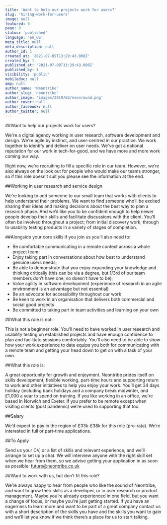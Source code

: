 ```yaml
---
title: 'Want to help our projects work for users?'
slug: 'hiring-work-for-users'
image: null
featured: 0
page: 0
status: 'published'
language: 'en_US'
meta_title: null
meta_description: null
author_id: 1
created_at: '2021-07-09T13:29:43.000Z'
created_by: 1
published_at: '2021-07-09T13:29:43.000Z'
published_by: 1
visibility: 'public'
mobiledoc: null
amp: null
author_name: 'Neontribe'
author_slug: 'neontribe'
author_image: 'images/2019/03/neonround.png'
author_cover: null
author_facebook: null
author_twitter: null
---
```


##Want to help our projects work for users?

We're a digital agency working in user research, software development and design. We're agile by instinct, and user-centred in our practice. We work together to identify and deliver on user needs. We've got a national reputation for our work in tech-for-good, and we have more and more work coming our way.

Right now, we’re recruiting to fill a specific role in our team. However, we’re also always on the look out for people who would make our teams stronger, so if this role doesn’t suit you please see the information at the end.

##Working in user research and service design

We’re looking to add someone to our small team that works with clients to help understand their problems. We want to find someone who’ll be excited sharing their ideas and making decisions about the best way to plan a research phase. And we’d like you to be confident enough to help newer people develop their skills and facilitate discussions with the client. You’ll often be involved throughout a project; from initial discovery work, through to usability testing products in a variety of stages of completion. 

##Alongside your core skills if you join us you’ll also need to:
- Be comfortable communicating in a remote context across a whole project team;
- Enjoy taking part in conversations about how best to understand genuine users needs;
- Be able to demonstrate that you enjoy expanding your knowledge and thinking critically (this can be via a degree, but 1/3rd of our team members don’t have one, so doesn’t have to be);
- Value agility in software development (experience of research in an agile environment is an advantage but not essential)
- Be an advocate for accessibility throughout our work
- Be keen to work in an organisation that delivers both commercial and social good projects
- Be committed to taking part in team activities and learning on your own

##What this role is not:

This is not a beginner role. You’ll need to have worked in user research and usability testing on established projects and have enough confidence to plan and facilitate  sessions comfortably. You’ll also need to be able to show how your work experience to date equips you both for communicating with a remote team and getting your head down to get on with a task of your own.

##What this role is:

A great opportunity for growth and enjoyment. Neontribe prides itself on skills development, flexible working, part-time hours and supporting return to work and other initiatives to help you enjoy your work. You’ll get 34 days holiday (including bank holidays and a company break midwinter, and £1,000 a year to spend on training. If you like working in an office, we're based in Norwich and Exeter. If you prefer to be remote except when visiting clients (post pandemic) we’re used to supporting that too. 

##Salary

We’d expect to pay in the region of £33k-£38k for this role (pro-rata). We’re interested in full or part-time applications.

##To Apply

Send us your CV, or a list of skills and relevant experience, and we’ll arrange to set up a chat. We will interview anyone with the right skill set when we hear from them, so we advise getting your application in as soon as possible: future@neontribe.co.uk

##Want to work with us, but don’t fit this role?

We’re always happy to hear from people who like the sound of Neontribe, and want to grow their skills as a developer, or in user research or product management. Maybe you’re already experienced in one field, but you want a change of focus, or maybe you're just getting started. If you have an eagerness to learn more and want to be part of a great company contact us with a short description of the skills you have and the skills you want to gain and we’ll let you know if we think there’s a place for us to start talking.
